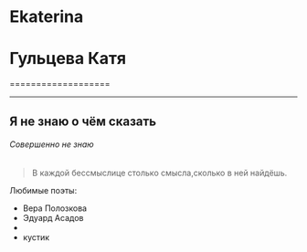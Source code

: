 # Ekaterina
# Гульцева Катя


===================

-------------------

## Я не знаю о чём сказать
###### Совершенно не знаю

> В каждой бессмыслице столько смысла,сколько в ней найдёшь.

Любимые поэты:
+ Вера Полозкова
+ Эдуард Асадов
+ 
+ кустик
